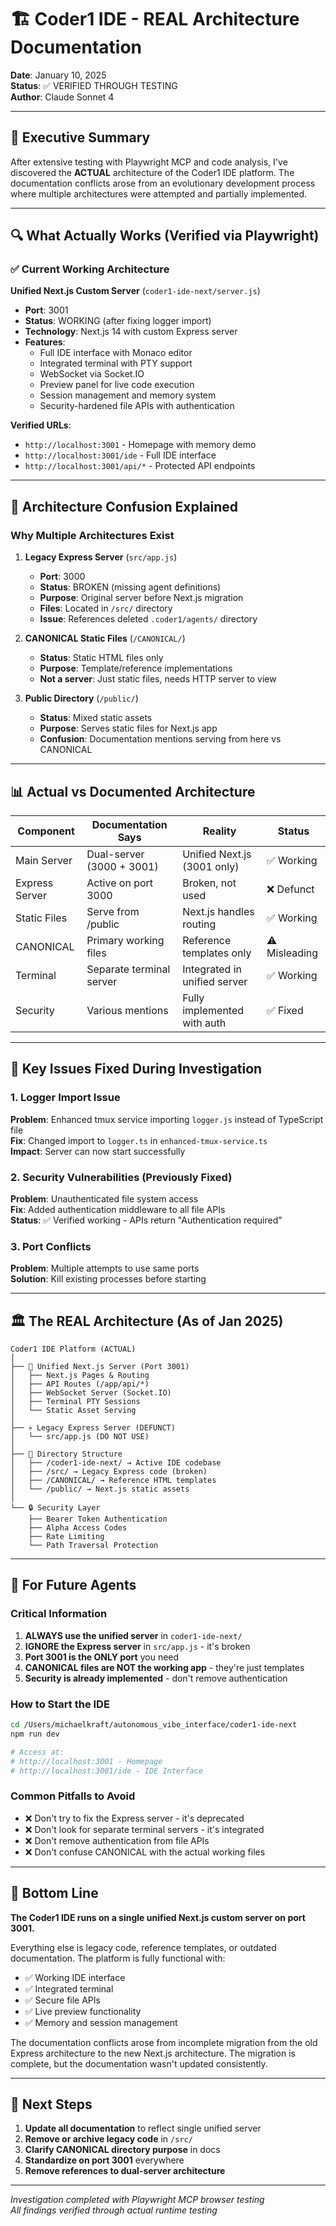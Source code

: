 # 🏗️ Coder1 IDE - REAL Architecture Documentation

**Date**: January 10, 2025  
**Status**: ✅ VERIFIED THROUGH TESTING  
**Author**: Claude Sonnet 4  

---

## 🎯 Executive Summary

After extensive testing with Playwright MCP and code analysis, I've discovered the **ACTUAL** architecture of the Coder1 IDE platform. The documentation conflicts arose from an evolutionary development process where multiple architectures were attempted and partially implemented.

---

## 🔍 What Actually Works (Verified via Playwright)

### ✅ **Current Working Architecture**

**Unified Next.js Custom Server** (`coder1-ide-next/server.js`)
- **Port**: 3001
- **Status**: WORKING (after fixing logger import)
- **Technology**: Next.js 14 with custom Express server
- **Features**:
  - Full IDE interface with Monaco editor
  - Integrated terminal with PTY support
  - WebSocket via Socket.IO
  - Preview panel for live code execution
  - Session management and memory system
  - Security-hardened file APIs with authentication

**Verified URLs**:
- `http://localhost:3001` - Homepage with memory demo
- `http://localhost:3001/ide` - Full IDE interface
- `http://localhost:3001/api/*` - Protected API endpoints

---

## 🚨 Architecture Confusion Explained

### Why Multiple Architectures Exist

1. **Legacy Express Server** (`src/app.js`)
   - **Port**: 3000
   - **Status**: BROKEN (missing agent definitions)
   - **Purpose**: Original server before Next.js migration
   - **Files**: Located in `/src/` directory
   - **Issue**: References deleted `.coder1/agents/` directory

2. **CANONICAL Static Files** (`/CANONICAL/`)
   - **Status**: Static HTML files only
   - **Purpose**: Template/reference implementations
   - **Not a server**: Just static files, needs HTTP server to view

3. **Public Directory** (`/public/`)
   - **Status**: Mixed static assets
   - **Purpose**: Serves static files for Next.js app
   - **Confusion**: Documentation mentions serving from here vs CANONICAL

---

## 📊 Actual vs Documented Architecture

| Component | Documentation Says | Reality | Status |
|-----------|-------------------|---------|---------|
| Main Server | Dual-server (3000 + 3001) | Unified Next.js (3001 only) | ✅ Working |
| Express Server | Active on port 3000 | Broken, not used | ❌ Defunct |
| Static Files | Serve from /public | Next.js handles routing | ✅ Working |
| CANONICAL | Primary working files | Reference templates only | ⚠️ Misleading |
| Terminal | Separate terminal server | Integrated in unified server | ✅ Working |
| Security | Various mentions | Fully implemented with auth | ✅ Fixed |

---

## 🔧 Key Issues Fixed During Investigation

### 1. Logger Import Issue
**Problem**: Enhanced tmux service importing `logger.js` instead of TypeScript file  
**Fix**: Changed import to `logger.ts` in `enhanced-tmux-service.ts`  
**Impact**: Server can now start successfully

### 2. Security Vulnerabilities (Previously Fixed)
**Problem**: Unauthenticated file system access  
**Fix**: Added authentication middleware to all file APIs  
**Status**: ✅ Verified working - APIs return "Authentication required"

### 3. Port Conflicts
**Problem**: Multiple attempts to use same ports  
**Solution**: Kill existing processes before starting

---

## 🏛️ The REAL Architecture (As of Jan 2025)

```
Coder1 IDE Platform (ACTUAL)
│
├── 🚀 Unified Next.js Server (Port 3001)
│   ├── Next.js Pages & Routing
│   ├── API Routes (/app/api/*)
│   ├── WebSocket Server (Socket.IO)
│   ├── Terminal PTY Sessions
│   └── Static Asset Serving
│
├── 💀 Legacy Express Server (DEFUNCT)
│   └── src/app.js (DO NOT USE)
│
├── 📁 Directory Structure
│   ├── /coder1-ide-next/ → Active IDE codebase
│   ├── /src/ → Legacy Express code (broken)
│   ├── /CANONICAL/ → Reference HTML templates
│   └── /public/ → Next.js static assets
│
└── 🔒 Security Layer
    ├── Bearer Token Authentication
    ├── Alpha Access Codes
    ├── Rate Limiting
    └── Path Traversal Protection
```

---

## 📝 For Future Agents

### Critical Information

1. **ALWAYS use the unified server** in `coder1-ide-next/`
2. **IGNORE the Express server** in `src/app.js` - it's broken
3. **Port 3001 is the ONLY port** you need
4. **CANONICAL files are NOT the working app** - they're just templates
5. **Security is already implemented** - don't remove authentication

### How to Start the IDE

```bash
cd /Users/michaelkraft/autonomous_vibe_interface/coder1-ide-next
npm run dev

# Access at:
# http://localhost:3001 - Homepage
# http://localhost:3001/ide - IDE Interface
```

### Common Pitfalls to Avoid

- ❌ Don't try to fix the Express server - it's deprecated
- ❌ Don't look for separate terminal servers - it's integrated
- ❌ Don't remove authentication from file APIs
- ❌ Don't confuse CANONICAL with the actual working files

---

## 🎯 Bottom Line

**The Coder1 IDE runs on a single unified Next.js custom server on port 3001.**

Everything else is legacy code, reference templates, or outdated documentation. The platform is fully functional with:
- ✅ Working IDE interface
- ✅ Integrated terminal
- ✅ Secure file APIs
- ✅ Live preview functionality
- ✅ Memory and session management

The documentation conflicts arose from incomplete migration from the old Express architecture to the new Next.js architecture. The migration is complete, but the documentation wasn't updated consistently.

---

## 🚀 Next Steps

1. **Update all documentation** to reflect single unified server
2. **Remove or archive legacy code** in `/src/`
3. **Clarify CANONICAL directory purpose** in docs
4. **Standardize on port 3001** everywhere
5. **Remove references to dual-server architecture**

---

*Investigation completed with Playwright MCP browser testing*  
*All findings verified through actual runtime testing*